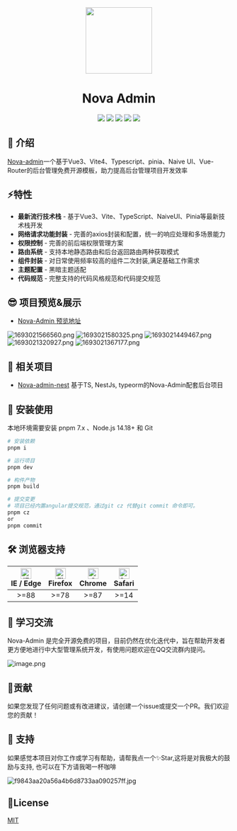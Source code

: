 <div align="center">
<img src="https://img1.imgtp.com/2023/09/25/flu1Mqt7.png" style="width:150px"/>
    <h1>Nova Admin</h1>
</div>

<div align="center">
    <img src="https://img.shields.io/github/license/chansee97/nova-admin"/>
    <img src="https://img.shields.io/badge/Vue-v3.2-green"/>
    <img src="https://img.shields.io/badge/Vite-v4.x-A94DFE"/>
    <img src="https://img.shields.io/github/stars/chansee97/nova-admin"/>
    <img src="https://img.shields.io/github/forks/chansee97/nova-admin"/>
</div>

## 🌈 介绍

[Nova-admin](https://github.com/chansee97/nova-admin)一个基于Vue3、Vite4、Typescript、pinia、Naive UI、Vue-Router的后台管理免费开源模板，助力提高后台管理项目开发效率

## ⚡特性

- **最新流行技术栈** - 基于Vue3、Vite、TypeScript、NaiveUI、Pinia等最新技术栈开发
- **网络请求功能封装** - 完善的axios封装和配置，统一的响应处理和多场景能力
- **权限控制** - 完善的前后端权限管理方案
- **路由系统** - 支持本地静态路由和后台返回路由两种获取模式
- **组件封装** - 对日常使用频率较高的组件二次封装,满足基础工作需求
- **主题配置** - 黑暗主题适配
- **代码规范** - 完整支持的代码风格规范和代码提交规范

## 😎 项目预览&展示

- [Nova-Admin 预览地址](https://admin-nova.vercel.app/)

![1693021566560.png](https://img1.imgtp.com/2023/08/26/yK18wIig.png)
![1693021580325.png](https://img1.imgtp.com/2023/08/26/fwwge2TA.png)
![1693021449467.png](https://img1.imgtp.com/2023/08/26/FzY8CQc3.png)
![1693021320927.png](https://img1.imgtp.com/2023/08/26/YQ3frW9i.png)
![1693021367177.png](https://img1.imgtp.com/2023/08/26/7jCK7Suc.png)

## 💎 相关项目

- [Nova-admin-nest](https://github.com/chansee97/nove-admin-nest) 基于TS, NestJs, typeorm的Nova-Admin配套后台项目

## 🚧 安装使用

本地环境需要安装 pnpm 7.x 、Node.js 14.18+ 和 Git

```bash
# 安装依赖
pnpm i

# 运行项目
pnpm dev

# 构件产物
pnpm build

# 提交变更
# 项目已经内置angular提交规范，通过git cz 代替git commit 命令即可。
pnpm cz
or
pnpm commit
```

## 🛠️ 浏览器支持

| [<img src="https://raw.githubusercontent.com/alrra/browser-logos/master/src/edge/edge_48x48.png" alt="IE / Edge" width="24px" height="24px" />](http://godban.github.io/browsers-support-badges/)<br/>IE / Edge | [<img src="https://raw.githubusercontent.com/alrra/browser-logos/master/src/firefox/firefox_48x48.png" alt="Firefox" width="24px" height="24px" />](http://godban.github.io/browsers-support-badges/)<br/>Firefox | [<img src="https://raw.githubusercontent.com/alrra/browser-logos/master/src/chrome/chrome_48x48.png" alt="Chrome" width="24px" height="24px" />](http://godban.github.io/browsers-support-badges/)<br/>Chrome | [<img src="https://raw.githubusercontent.com/alrra/browser-logos/master/src/safari/safari_48x48.png" alt="Safari" width="24px" height="24px" />](http://godban.github.io/browsers-support-badges/)<br/>Safari |
| :-------------------------------------------------------------------------------------------------------------------------------------------------------------------------------------------------------------: | :---------------------------------------------------------------------------------------------------------------------------------------------------------------------------------------------------------------: | :-----------------------------------------------------------------------------------------------------------------------------------------------------------------------------------------------------------: | :-----------------------------------------------------------------------------------------------------------------------------------------------------------------------------------------------------------: |
|                                                                                                      >=88                                                                                                       |                                                                                                       >=78                                                                                                        |                                                                                                     >=87                                                                                                      |                                                                                                     >=14                                                                                                      |

## 🙌 学习交流

Nova-Admin 是完全开源免费的项目，目前仍然在优化迭代中，旨在帮助开发者更方便地进行中大型管理系统开发，有使用问题欢迎在QQ交流群内提问。

![image.png](https://s2.loli.net/2023/08/26/PQJjURT7V46Lw2d.png)

## 🧩贡献

如果您发现了任何问题或有改进建议，请创建一个issue或提交一个PR。我们欢迎您的贡献！

## 🤗 支持

如果感觉本项目对你工作或学习有帮助，请帮我点一个✨Star,这将是对我极大的鼓励与支持, 也可以在下方请我喝一杯咖啡

![f9843aa20a56a4b6d8733aa090257ff.jpg](https://s2.loli.net/2023/08/26/sklMDW89RUKbC2A.jpg)

## 🧾License

[MIT](LICENSE)

